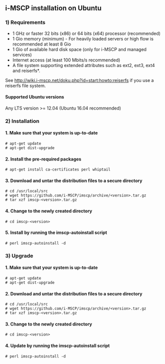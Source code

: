 ## i-MSCP installation on Ubuntu

### 1) Requirements

- 1 GHz or faster 32 bits (x86) or 64 bits (x64) processor (recommended)
- 1 Gio memory (minimum) - For heavily loaded servers or high flow is recommended at least 8 Gio
- 1 Gio of available hard disk space (only for i-MSCP and managed services)
- Internet access (at least 100 Mbits/s recommended)
- A file system supporting extended attributes such as ext2, ext3, ext4 and reiserfs*.

See http://wiki.i-mscp.net/doku.php?id=start:howto:reiserfs if you use a reiserfs file system.

#### Supported Ubuntu versions

Any LTS version >= 12.04 (Ubuntu 16.04 recommended)

### 2) Installation

#### 1. Make sure that your system is up-to-date

    # apt-get update
    # apt-get dist-upgrade

#### 2. Install the pre-required packages

    # apt-get install ca-certificates perl whiptail

#### 3. Download and untar the distribution files to a secure directory

    # cd /usr/local/src
    # wget https://github.com/i-MSCP/imscp/archive/<version>.tar.gz
    # tar xzf imscp-<version>.tar.gz

#### 4. Change to the newly created directory

    # cd imscp-<version>

#### 5. Install by running the imscp-autoinstall script

    # perl imscp-autoinstall -d

### 3) Upgrade

#### 1. Make sure that your system is up-to-date

    # apt-get update
    # apt-get dist-upgrade

#### 2. Download and untar the distribution files to a secure directory

    # cd /usr/local/src
    # wget https://github.com/i-MSCP/imscp/archive/<version>.tar.gz
    # tar xzf imscp-<version>.tar.gz

#### 3. Change to the newly created directory

    # cd imscp-<version>

#### 4. Update by running the imscp-autoinstall script

    # perl imscp-autoinstall -d
